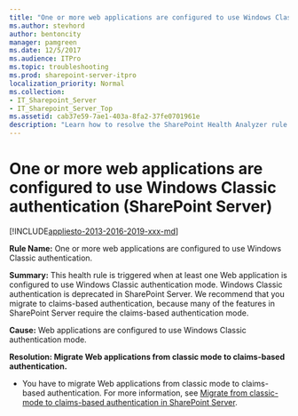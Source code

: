 ```yaml
---
title: "One or more web applications are configured to use Windows Classic authentication (SharePoint Server)"
ms.author: stevhord
author: bentoncity
manager: pamgreen
ms.date: 12/5/2017
ms.audience: ITPro
ms.topic: troubleshooting
ms.prod: sharepoint-server-itpro
localization_priority: Normal
ms.collection:
- IT_Sharepoint_Server
- IT_Sharepoint_Server_Top
ms.assetid: cab37e59-7ae1-403a-8fa2-37fe0701961e
description: "Learn how to resolve the SharePoint Health Analyzer rule: One or more web applications are configured to use Windows Classic authentication, for SharePoint Server."
---
```


# One or more web applications are configured to use Windows Classic authentication (SharePoint Server)

[!INCLUDE[appliesto-2013-2016-2019-xxx-md](../includes/appliesto-2013-2016-2019-xxx-md.md)]
  
 **Rule Name:** One or more web applications are configured to use Windows Classic authentication. 
  
 **Summary:** This health rule is triggered when at least one Web application is configured to use Windows Classic authentication mode. Windows Classic authentication is deprecated in SharePoint Server. We recommend that you migrate to claims-based authentication, because many of the features in SharePoint Server require the claims-based authentication mode. 
  
 **Cause:** Web applications are configured to use Windows Classic authentication mode. 
  
 **Resolution: Migrate Web applications from classic mode to claims-based authentication.**
  
- You have to migrate Web applications from classic mode to claims-based authentication. For more information, see [Migrate from classic-mode to claims-based authentication in SharePoint Server](http://technet.microsoft.com/library/e3e3d0b8-8ba0-4495-8650-e2e9dfb5fa6a%28Office.14%29.aspx).
    

